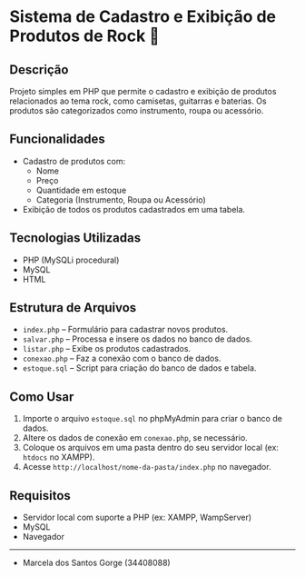 # Sistema de Cadastro e Exibição de Produtos de Rock 🎸

## Descrição
Projeto simples em PHP que permite o cadastro e exibição de produtos relacionados ao tema rock, como camisetas, guitarras e baterias. Os produtos são categorizados como instrumento, roupa ou acessório.

## Funcionalidades
- Cadastro de produtos com:
  - Nome
  - Preço
  - Quantidade em estoque
  - Categoria (Instrumento, Roupa ou Acessório)
- Exibição de todos os produtos cadastrados em uma tabela.

## Tecnologias Utilizadas
- PHP (MySQLi procedural)
- MySQL
- HTML

## Estrutura de Arquivos
- `index.php` – Formulário para cadastrar novos produtos.
- `salvar.php` – Processa e insere os dados no banco de dados.
- `listar.php` – Exibe os produtos cadastrados.
- `conexao.php` – Faz a conexão com o banco de dados.
- `estoque.sql` – Script para criação do banco de dados e tabela.

## Como Usar
1. Importe o arquivo `estoque.sql` no phpMyAdmin para criar o banco de dados.
2. Altere os dados de conexão em `conexao.php`, se necessário.
3. Coloque os arquivos em uma pasta dentro do seu servidor local (ex: `htdocs` no XAMPP).
4. Acesse `http://localhost/nome-da-pasta/index.php` no navegador.

## Requisitos
- Servidor local com suporte a PHP (ex: XAMPP, WampServer)
- MySQL
- Navegador

---------------------------------------------------------------------------------------------------------------------------------------------------------------------------------------------------------------------
- Marcela dos Santos Gorge (34408088)

